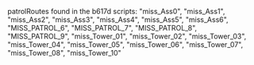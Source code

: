  patrolRoutes found in the b617d scripts:
 "miss_Ass0",
 "miss_Ass1",
 "miss_Ass2",
 "miss_Ass3",
 "miss_Ass4",
 "miss_Ass5",
 "miss_Ass6",
 "MISS_PATROL_6",
 "MISS_PATROL_7",
 "MISS_PATROL_8",
 "MISS_PATROL_9",
 "miss_Tower_01",
 "miss_Tower_02",
 "miss_Tower_03",
 "miss_Tower_04",
 "miss_Tower_05",
 "miss_Tower_06",
 "miss_Tower_07",
 "miss_Tower_08",
 "miss_Tower_10"
